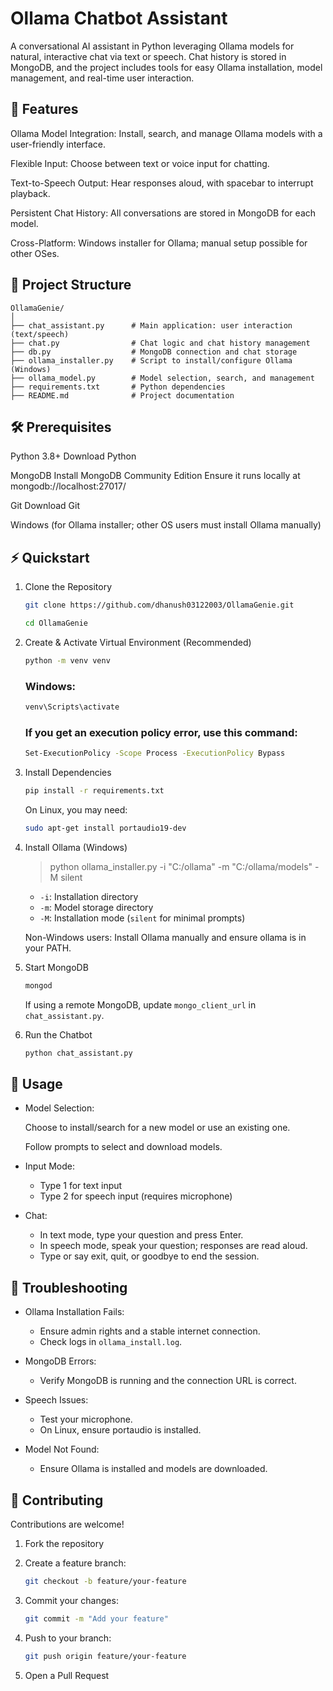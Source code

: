 # Ollama Chatbot Assistant

A conversational AI assistant in Python leveraging Ollama models for natural, interactive chat via text or speech. Chat history is stored in MongoDB, and the project includes tools for easy Ollama installation, model management, and real-time user interaction.

## 🚀 Features
Ollama Model Integration: Install, search, and manage Ollama models with a user-friendly interface.

Flexible Input: Choose between text or voice input for chatting.

Text-to-Speech Output: Hear responses aloud, with spacebar to interrupt playback.

Persistent Chat History: All conversations are stored in MongoDB for each model.

Cross-Platform: Windows installer for Ollama; manual setup possible for other OSes.


## 📂 Project Structure

    OllamaGenie/
    │
    ├── chat_assistant.py      # Main application: user interaction (text/speech)
    ├── chat.py                # Chat logic and chat history management
    ├── db.py                  # MongoDB connection and chat storage
    ├── ollama_installer.py    # Script to install/configure Ollama (Windows)
    ├── ollama_model.py        # Model selection, search, and management
    ├── requirements.txt       # Python dependencies
    ├── README.md              # Project documentation


## 🛠 Prerequisites
Python 3.8+
Download Python

MongoDB
Install MongoDB Community Edition
Ensure it runs locally at mongodb://localhost:27017/

Git
Download Git

Windows (for Ollama installer; other OS users must install Ollama manually)

## ⚡️ Quickstart
1. Clone the Repository

    ```bash 
    git clone https://github.com/dhanush03122003/OllamaGenie.git
    ```

    ```bash 
    cd OllamaGenie
    ```

2. Create & Activate Virtual Environment (Recommended)
    ```bash 
    python -m venv venv
    ```
    ### Windows:
    ```bash 
    venv\Scripts\activate
    ```
    ### If you get an execution policy error, use this command:
    ```bash 
    Set-ExecutionPolicy -Scope Process -ExecutionPolicy Bypass
    ```

3. Install Dependencies
    ```bash 
    pip install -r requirements.txt
    ```

    On Linux, you may need:
    ```bash 
    sudo apt-get install portaudio19-dev
    ```

4. Install Ollama (Windows)
    >python ollama_installer.py -i "C:/ollama" -m "C:/ollama/models" -M silent

    - `-i`: Installation directory
    - `-m`: Model storage directory
    - `-M`: Installation mode (`silent` for minimal prompts)

    Non-Windows users: Install Ollama manually and ensure ollama is in your PATH.

5. Start MongoDB
    ```bash 
    mongod
    ```

    If using a remote MongoDB, update `mongo_client_url` in `chat_assistant.py`.

6. Run the Chatbot
    ```bash 
    python chat_assistant.py
    ```

## 💬 Usage

* Model Selection:

    Choose to install/search for a new model or use an existing one.

    Follow prompts to select and download models.

* Input Mode:
    - Type 1 for text input
    - Type 2 for speech input (requires microphone)

* Chat:
    - In text mode, type your question and press Enter.
    - In speech mode, speak your question; responses are read aloud.
    - Type or say exit, quit, or goodbye to end the session.

## 🧩 Troubleshooting
* Ollama Installation Fails:
    - Ensure admin rights and a stable internet connection.
    - Check logs in `ollama_install.log`.

* MongoDB Errors:
    - Verify MongoDB is running and the connection URL is correct.

* Speech Issues:
    - Test your microphone.
    - On Linux, ensure portaudio is installed.

* Model Not Found:
    - Ensure Ollama is installed and models are downloaded.

## 🤝 Contributing

Contributions are welcome!

1. Fork the repository

2. Create a feature branch:

    ```bash 
    git checkout -b feature/your-feature
    ```

3. Commit your changes:
    ```bash 
    git commit -m "Add your feature"
    ```

4. Push to your branch:
    ```bash 
    git push origin feature/your-feature
    ```

5. Open a Pull Request